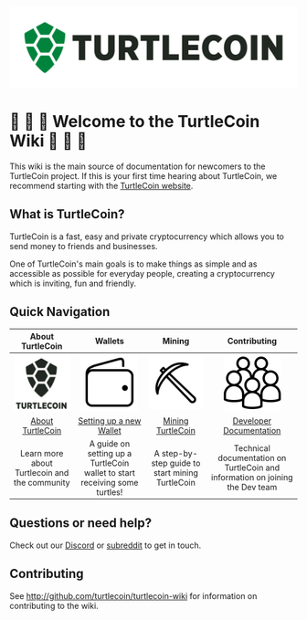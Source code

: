 ![TurtleCoin Logo](images/turtlecoin_logo.png)

# :turtle: :turtle: :turtle: Welcome to the TurtleCoin Wiki :turtle: :turtle: :turtle:

This wiki is the main source of documentation for newcomers to the TurtleCoin project. If this is your first time hearing about TurtleCoin, we recommend starting with the [TurtleCoin website](https://turtlecoin.lol/).

## What is TurtleCoin?

TurtleCoin is a fast, easy and private cryptocurrency which allows you to send money to friends and businesses.

One of TurtleCoin's main goals is to make things as simple and as accessible as possible for everyday people, creating a cryptocurrency which is inviting, fun and friendly.

## Quick Navigation

| **About TurtleCoin** | **Wallets** | **Mining** | **Contributing** |
|:----------------------:|:-------------:|:------------:|:------------------:|
| ![Logo](images/table_logo.png) | ![Wallets](images/table_wallet.png) | ![Mining](images/table_mine.png) | ![Dev](images/table_dev.png) |
| [About TurtleCoin](/about/Background-and-History.md) | [Setting up a new Wallet](getting_started/new_wallet.md) | [Mining TurtleCoin](getting_started/new_miner.md) | [Developer Documentation]() |
| Learn more about Turtlecoin and the community | A guide on setting up a TurtleCoin wallet to start receiving some turtles! | A step-by-step guide to start mining TurtleCoin | Technical documentation on TurtleCoin and information on joining the Dev team |

## Questions or need help?

Check out our [Discord](https://discord.gg/RJaeQqm) or [subreddit](https://www.reddit.com/r/TRTL/) to get in touch.

## Contributing

See http://github.com/turtlecoin/turtlecoin-wiki for information on contributing to the wiki.
